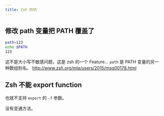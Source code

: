 ```yaml
---
title: Zsh 的坑
---
```



## 修改 path 变量把 PATH 覆盖了

```zsh
path=123
echo $PATH
123
```

这不是大小写不敏感问题，这是 zsh 的一个 Feature…
`path` 是 PATH 变量的另一种数组别名。
http://www.zsh.org/mla/users/2015/msg00178.html

## Zsh 不能 export function

也就不支持 `export` 的 `-f` 参数。

没有变通方法。
